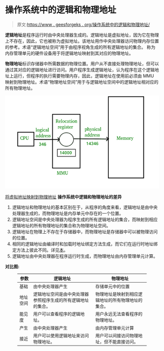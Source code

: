 # 操作系统中的逻辑和物理地址

> 原文:[https://www . geesforgeks . org/操作系统中的逻辑和物理地址/](https://www.geeksforgeeks.org/logical-and-physical-address-in-operating-system/)

**逻辑地址**是程序运行时由中央处理器生成的。逻辑地址是虚拟地址，因为它在物理上不存在，因此，它也被称为虚拟地址。该地址用作中央处理器访问物理内存位置的参考。术语“逻辑地址空间”用于由程序视角生成的所有逻辑地址的集合。
称为内存管理单元的硬件设备用于将逻辑地址映射到其对应的物理地址。

**物理地址**标识存储器中所需数据的物理位置。用户从不直接处理物理地址，但可以通过其对应的逻辑地址进行访问。用户程序生成逻辑地址，认为程序在这个逻辑地址上运行，但程序的执行需要物理内存，因此，逻辑地址在使用前必须由 MMU 映射到物理地址。术语“物理地址空间”用于与逻辑地址空间中的逻辑地址相对应的所有物理地址。

![MMU scheme](img/af547e1f308f29fd25b4a0b9182ac121.png)

[将虚拟地址映射到物理地址](https://www.geeksforgeeks.org/memory-management-mapping-virtual-address-physical-addresses/)
**操作系统中逻辑和物理地址的差异**

1.  逻辑地址和物理地址的基本区别在于，从程序的角度来看，逻辑地址是由中央处理器生成的，而物理地址是内存单元中存在的一个位置。
2.  逻辑地址空间是中央处理器为程序生成的所有逻辑地址的集合，而映射到相应逻辑地址的所有物理地址的集合称为物理地址空间。
3.  逻辑地址在物理上不存在于存储器中，而物理地址是存储器中可以被物理访问的位置。
4.  相同的逻辑地址由编译时和加载时地址绑定方法生成，而它们在运行时地址绑定方法上彼此不同。详见[本](https://www.geeksforgeeks.org/memory-management-mapping-virtual-address-physical-addresses/)。
5.  逻辑地址由中央处理器在程序运行时生成，而物理地址由内存管理单元计算。

**对比图:**

<figure class="table">

| 参数 | 逻辑地址 | 物理地址 |
| --- | --- | --- |
| 基础 | 由中央处理器产生 | 存储单元中的位置 |
| 地址空间 | 逻辑地址空间是由中央处理器参照程序生成的所有逻辑地址的集合。 | 物理地址是映射到相应逻辑地址的所有物理地址的集合。 |
| 能见度 | 用户可以查看程序的逻辑地址。 | 用户永远无法查看程序的物理地址。 |
| 产生 | 由中央处理器产生 | 由内存管理单元计算 |
| 接近 | 用户可以使用逻辑地址来访问物理地址。 | 用户可以间接访问物理地址，但不能直接访问。 |

</figure>